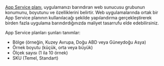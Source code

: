[App Service planı](../articles/app-service/azure-web-sites-web-hosting-plans-in-depth-overview.md), uygulamanızı barındıran web sunucusu grubunun konumunu, boyutunu ve özelliklerini belirtir. Web uygulamalarında ortak bir App Service planının kullanılacağı şekilde yapılandırma gerçekleştirerek birden fazla uygulama barındırdığınızda maliyet tasarrufu elde edebilirsiniz.

App Service planları şunları tanımlar:

* Bölge (örneğin, Kuzey Avrupa, Doğu ABD veya Güneydoğu Asya)
* Örnek boyutu (küçük, orta veya büyük)
* Ölçek sayısı (1 ila 10 örnek)
* SKU (Temel, Standart)